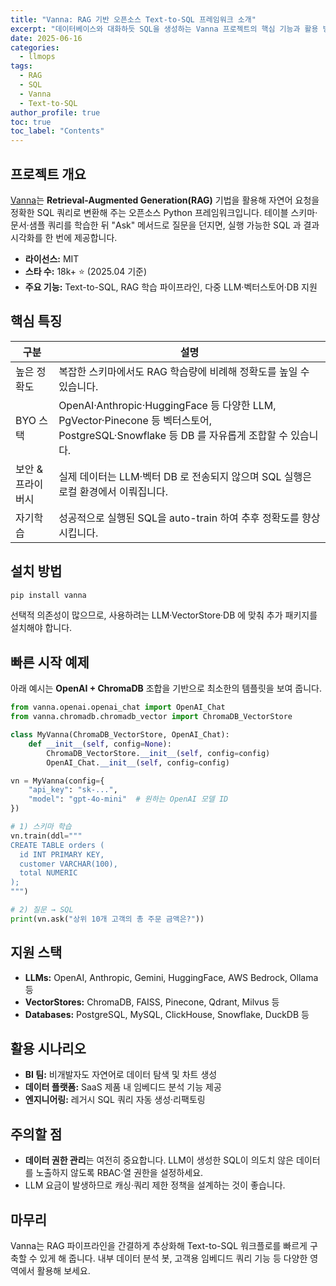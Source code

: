 ```yaml
---
title: "Vanna: RAG 기반 오픈소스 Text-to-SQL 프레임워크 소개"
excerpt: "데이터베이스와 대화하듯 SQL을 생성하는 Vanna 프로젝트의 핵심 기능과 활용 방법을 살펴봅니다."
date: 2025-06-16
categories:
  - llmops
tags:
  - RAG
  - SQL
  - Vanna
  - Text-to-SQL
author_profile: true
toc: true
toc_label: "Contents"
---
```


## 프로젝트 개요

[Vanna](https://github.com/vanna-ai/vanna)는 **Retrieval-Augmented Generation(RAG)** 기법을 활용해 자연어 요청을 정확한 SQL 쿼리로 변환해 주는 오픈소스 Python 프레임워크입니다. 테이블 스키마·문서·샘플 쿼리를 학습한 뒤 "Ask" 메서드로 질문을 던지면, 실행 가능한 SQL 과 결과 시각화를 한 번에 제공합니다.

- **라이선스:** MIT
- **스타 수:** 18k+ ⭐ (2025.04 기준)
- **주요 기능:** Text-to-SQL, RAG 학습 파이프라인, 다중 LLM·벡터스토어·DB 지원

## 핵심 특징

| 구분 | 설명 |
|------|------|
| 높은 정확도 | 복잡한 스키마에서도 RAG 학습량에 비례해 정확도를 높일 수 있습니다. |
| BYO 스택 | OpenAI·Anthropic·HuggingFace 등 다양한 LLM, PgVector·Pinecone 등 벡터스토어, PostgreSQL·Snowflake 등 DB 를 자유롭게 조합할 수 있습니다. |
| 보안 & 프라이버시 | 실제 데이터는 LLM·벡터 DB 로 전송되지 않으며 SQL 실행은 로컬 환경에서 이뤄집니다. |
| 자기학습 | 성공적으로 실행된 SQL을 auto-train 하여 추후 정확도를 향상시킵니다. |

## 설치 방법

```bash
pip install vanna
```

선택적 의존성이 많으므로, 사용하려는 LLM·VectorStore·DB 에 맞춰 추가 패키지를 설치해야 합니다.

## 빠른 시작 예제

아래 예시는 **OpenAI + ChromaDB** 조합을 기반으로 최소한의 템플릿을 보여 줍니다.

```python
from vanna.openai.openai_chat import OpenAI_Chat
from vanna.chromadb.chromadb_vector import ChromaDB_VectorStore

class MyVanna(ChromaDB_VectorStore, OpenAI_Chat):
    def __init__(self, config=None):
        ChromaDB_VectorStore.__init__(self, config=config)
        OpenAI_Chat.__init__(self, config=config)

vn = MyVanna(config={
    "api_key": "sk-...",
    "model": "gpt-4o-mini"  # 원하는 OpenAI 모델 ID
})

# 1) 스키마 학습
vn.train(ddl="""
CREATE TABLE orders (
  id INT PRIMARY KEY,
  customer VARCHAR(100),
  total NUMERIC
);
""")

# 2) 질문 → SQL
print(vn.ask("상위 10개 고객의 총 주문 금액은?"))
```

## 지원 스택

- **LLMs:** OpenAI, Anthropic, Gemini, HuggingFace, AWS Bedrock, Ollama 등
- **VectorStores:** ChromaDB, FAISS, Pinecone, Qdrant, Milvus 등
- **Databases:** PostgreSQL, MySQL, ClickHouse, Snowflake, DuckDB 등

## 활용 시나리오

- **BI 팀:** 비개발자도 자연어로 데이터 탐색 및 차트 생성
- **데이터 플랫폼:** SaaS 제품 내 임베디드 분석 기능 제공
- **엔지니어링:** 레거시 SQL 쿼리 자동 생성·리팩토링

## 주의할 점

- **데이터 권한 관리**는 여전히 중요합니다. LLM이 생성한 SQL이 의도치 않은 데이터를 노출하지 않도록 RBAC·열 권한을 설정하세요.
- LLM 요금이 발생하므로 캐싱·쿼리 제한 정책을 설계하는 것이 좋습니다.

## 마무리

Vanna는 RAG 파이프라인을 간결하게 추상화해 Text-to-SQL 워크플로를 빠르게 구축할 수 있게 해 줍니다. 내부 데이터 분석 봇, 고객용 임베디드 쿼리 기능 등 다양한 영역에서 활용해 보세요. 